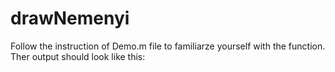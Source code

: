 # drawNemenyi
Follow the instruction of Demo.m file to familiarze yourself with the function.
Ther output should look like this:
